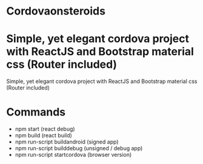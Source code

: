 # Cordovaonsteroids

# Simple, yet elegant cordova project with ReactJS and Bootstrap material css (Router included)

Simple, yet elegant cordova project with ReactJS and Bootstrap material css (Router included)

# Commands

- npm start (react debug)
- npm build (react build)
- npm run-script buildandroid (signed app)
- npm run-script builddebug (unsigned / debug app)
- npm run-script startcordova (browser version)
